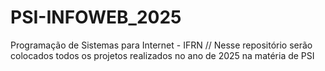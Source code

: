 # PSI-INFOWEB_2025
Programação de Sistemas para Internet - IFRN
// Nesse repositório serão colocados todos os projetos realizados no ano de 2025 na matéria de PSI
